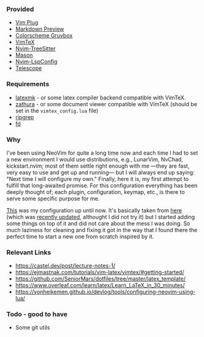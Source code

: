 ### Provided
- [Vim Plug](https://github.com/junegunn/vim-plug)
- [Markdown Preview](https://github.com/iamcco/markdown-preview.nvim)
- [Colorscheme Gruvbox](https://github.com/ellisonleao/gruvbox.nvim)
- [VimTeX](https://github.com/lervag/vimtex)
- [Nvim-TreeSitter](https://github.com/nvim-treesitter/nvim-treesitter)
- [Mason](https://github.com/williamboman/mason-lspconfig.nvim)
- [Nvim-LspConfig](https://github.com/neovim/nvim-lspconfig)
- [Telescope](https://github.com/nvim-telescope/telescope.nvim)

### Requirements
- [latexmk](https://www.cantab.net/users/johncollins/latexmk/index.html) - or some latex compiler backend compatible with VimTeX.
- [zathura](https://pwmt.org/projects/zathura/) - or some document viewer compatible with VimTeX (should be set in the `vimtex_config.lua` file)
- [ripgrep](https://github.com/BurntSushi/ripgrep)
- [fd](https://github.com/sharkdp/fd)

### Why
I've been using NeoVim for quite a long time now and each time I had to set a new environment I would use distributions, e.g., LunarVim, NvChad, kickstart.nvim; most of them settle right enough with me —they are fast, very easy to use and get up and running— but I will always end up saying: "Next time I will configure my own."
Finally, here it is, my first attempt to fulfill that long-awaited promise.
For this configuration everything has been deeply thought of; each plugin, configuration, keymap, etc., is there to serve some specific purpose for me.

[This](https://github.com/CrgioYalux/neovim_config) was my configuration up until now. It's basically taken from [here](https://www.youtube.com/watch?v=stqUbv-5u2s) (which was [recently updated](https://www.youtube.com/watch?v=m8C0Cq9Uv9o), althought I did not try it) but I started adding some things on top of it and did not care about the mess I was doing. So much laziness for cleaning and fixing it got in the way that I found there the perfect time to start a new one from scratch inspired by it.

### Relevant Links
- https://castel.dev/post/lecture-notes-1/
- https://ejmastnak.com/tutorials/vim-latex/vimtex/#getting-started/
- https://github.com/SeniorMars/dotfiles/tree/master/latex_template/
- https://www.overleaf.com/learn/latex/Learn_LaTeX_in_30_minutes/
- https://vonheikemen.github.io/devlog/tools/configuring-neovim-using-lua/

### Todo - good to have
- Some git utils

